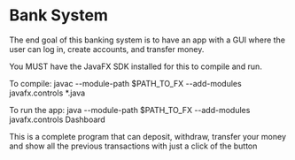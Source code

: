 # Bank System
The end goal of this banking system is to have an app with a GUI where the user can log in, create accounts, and transfer money.

You MUST have the JavaFX SDK installed for this to compile and run.

To compile:
javac --module-path $PATH_TO_FX --add-modules javafx.controls *.java

To run the app:
java --module-path $PATH_TO_FX --add-modules javafx.controls Dashboard

This is a complete program that can deposit, withdraw, transfer your money and show all the previous transactions with just a click of the button